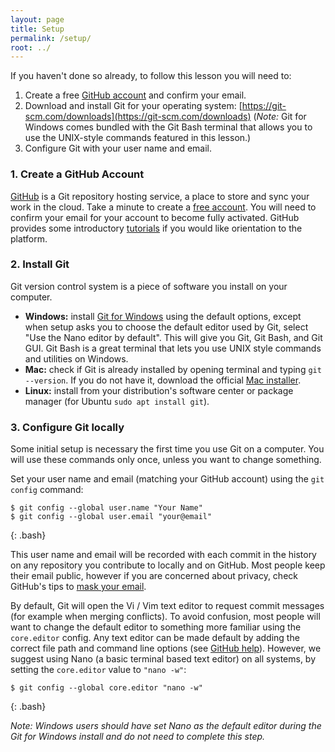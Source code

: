 ```yaml
---
layout: page
title: Setup
permalink: /setup/
root: ../
---
```


If you haven't done so already, to follow this lesson you will need to:

1. Create a free [GitHub account](https://github.com/join) and confirm your email.
2. Download and install Git for your operating system: [https://git-scm.com/downloads](https://git-scm.com/downloads) (*Note:* Git for Windows comes bundled with the Git Bash terminal that allows you to use the UNIX-style commands featured in this lesson.)
3. Configure Git with your user name and email.

### 1. Create a GitHub Account

[GitHub](https://github.com/) is a Git repository hosting service, a place to store and sync your work in the cloud. 
Take a minute to create a [free account](https://github.com/join).
You will need to confirm your email for your account to become fully activated.
GitHub provides some introductory [tutorials](https://guides.github.com/) if you would like orientation to the platform.

### 2. Install Git

Git version control system is a piece of software you install on your computer.

- **Windows:** install [Git for Windows](https://gitforwindows.org/) using the default options, except when setup asks you to choose the default editor used by Git, select "Use the Nano editor by default". This will give you Git, Git Bash, and Git GUI. Git Bash is a great terminal that lets you use UNIX style commands and utilities on Windows.
- **Mac:** check if Git is already installed by opening terminal and typing `git --version`. If you do not have it, download the official [Mac installer](https://git-scm.com/downloads).
- **Linux:** install from your distribution's software center or package manager (for Ubuntu `sudo apt install git`).

### 3. Configure Git locally

Some initial setup is necessary the first time you use Git on a computer.
You will use these commands only once, unless you want to change something.

Set your user name and email (matching your GitHub account) using the `git config` command:

~~~
$ git config --global user.name "Your Name"
$ git config --global user.email "your@email"
~~~
{: .bash}

This user name and email will be recorded with each commit in the history on any repository you contribute to locally and on GitHub.
Most people keep their email public, however if you are concerned about privacy, check GitHub's tips to [mask your email](https://help.github.com/articles/about-commit-email-addresses/).

By default, Git will open the Vi / Vim text editor to request commit messages (for example when merging conflicts).
To avoid confusion, most people will want to change the default editor to something more familiar using the `core.editor` config.
Any text editor can be made default by adding the correct file path and command line options (see [GitHub help](https://help.github.com/articles/associating-text-editors-with-git/)). 
However, we suggest using Nano (a basic terminal based text editor) on all systems, by setting the `core.editor` value to `"nano -w"`:

~~~
$ git config --global core.editor "nano -w"
~~~
{: .bash}

*Note: Windows users should have set Nano as the default editor during the Git for Windows install and do not need to complete this step.*
